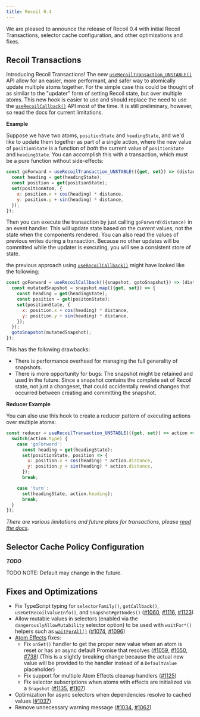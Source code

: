 ```yaml
---
title: Recoil 0.4
---
```


We are pleased to announce the release of Recoil 0.4 with initial Recoil Transactions, selector cache configuration, and other optimizations and fixes.

## Recoil Transactions

Introducing Recoil Transactions!  The new [`useRecoilTransaction_UNSTABLE()`](/docs/api-reference/core/useRecoilTransaction) API allow for an easier, more performant, and safer way to atomically update multiple atoms together.  For the simple case this could be thought of as similar to the "updater" form of setting Recoil state, but over multiple atoms.  This new hook is easier to use and should replace the need to use the [`useRecoilCallback()`](/docs/api-reference/core/useRecoilCallback) API most of the time.  It is still preliminary, however, so read the docs for current limitations.

**Example**

Suppose we have two atoms, `positionState` and `headingState`, and we'd like to update them together as part of a single action, where the new value of `positionState` is a function of *both* the current value of `positionState` and `headingState`.  You can accomplish this with a transaction, which must be a pure function without side-effects:

```jsx
const goForward = useRecoilTransaction_UNSTABLE(({get, set}) => (distance) => {
  const heading = get(headingState);
  const position = get(positionState);
  set(positionAtom, {
    x: position.x + cos(heading) * distance,
    y: position.y + sin(heading) * distance,
  });
});
```

Then you can execute the transaction by just calling `goForward(distance)` in an event handler.  This will update state based on the *current* values, not the state when the components rendered.  You can also read the values of previous writes during a transaction.  Because no other updates will be committed while the updater is executing, you will see a consistent store of state.

the previous approach using [`useRecoilCallback()`](/docs/api-reference/core/useRecoilCallback) might have looked like the following:

```jsx
const goForward = useRecoilCallback(({snapshot, gotoSnapshot}) => (distance) => {
  const mutatedSnapshot = snapshot.map(({get, set}) => {
    const heading = get(headingState);
    const position = get(positonState);
    set(positionState, {
      x: position.x + cos(heading) * distance,
      y: position.y + sin(heading) * distance,
    });
  });
  gotoSnapshot(mutatedSnapshot);
});
```

This has the following drawbacks:
* There is performance overhead for managing the full generality of snapshots.
* There is more opportunity for bugs:  The snapshot might be retained and used in the future.  Since a snapshot contains the complete set of Recoil state, not just a changeset, that could accidentally rewind changes that occurred between creating and committing the snapshot.

**Reducer Example**

You can also use this hook to create a reducer pattern of executing actions over multiple atoms:

```jsx
const reducer = useRecoilTransaction_UNSTABLE(({get, set}) => action => {
  switch(action.type) {
    case 'goForward':
      const heading = get(headingState);
      set(positionState, position => {
        x: position.x + cos(heading) * action.distance,
        y: position.y + sin(heading) * action.distance,
      });
      break;

    case 'turn':
      set(headingState, action.heading);
      break;
  }
});
```

*There are various limitations and future plans for transactions, please [read the docs](/docs/api-reference/core/useRecoilTransaction#current-limitations-and-future-vision).*

## Selector Cache Policy Configuration

***TODO***

TODO NOTE: Default may change in the future.

## Fixes and Optimizations

- Fix TypeScript typing for `selectorFamily()`, `getCallback()`, `useGetRecoilValueInfo()`, and `Snapshot#getNodes()` ([#1060](https://github.com/facebookexperimental/Recoil/pull/1060), [#1116](https://github.com/facebookexperimental/Recoil/pull/1116), [#1123](https://github.com/facebookexperimental/Recoil/pull/1123))
- Allow mutable values in selectors (enabled via the `dangerouslyAllowMutability` selector option) to be used with `waitFor*()` helpers such as [`waitForAll()`](/docs/api-reference/utils/waitForAll) ([#1074](https://github.com/facebookexperimental/Recoil/pull/1074), [#1096](https://github.com/facebookexperimental/Recoil/pull/1096))
- [Atom Effects](/docs/guides/atom-effects) fixes:
  - Fix `onSet()` handler to get the proper new value when an atom is reset or has an async default Promise that resolves ([#1059](https://github.com/facebookexperimental/Recoil/pull/1059), [#1050](https://github.com/facebookexperimental/Recoil/pull/1050), [#738](https://github.com/facebookexperimental/Recoil/pull/738)) (This is a slightly breaking change because the actual new value will be provided to the handler instead of a `DefaultValue` placeholder)
  - Fix support for multiple Atom Effects cleanup handlers ([#1125](https://github.com/facebookexperimental/Recoil/pull/1125))
  - Fix selector subscriptions when atoms with effects are initialized via a `Snapshot` ([#1135](https://github.com/facebookexperimental/Recoil/pull/1135), [#1107](https://github.com/facebookexperimental/Recoil/pull/1107))
- Optimization for async selectors when dependencies resolve to cached values ([#1037](https://github.com/facebookexperimental/Recoil/pull/1037))
- Remove unnecessary warning message ([#1034](https://github.com/facebookexperimental/Recoil/pull/1034), [#1062](https://github.com/facebookexperimental/Recoil/pull/1062))
